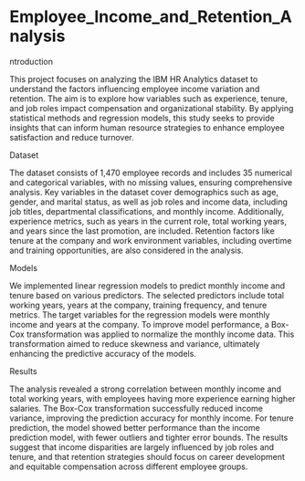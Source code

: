 # Employee_Income_and_Retention_Analysis
ntroduction

This project focuses on analyzing the IBM HR Analytics dataset to understand the factors influencing employee income variation and retention. The aim is to explore how variables such as experience, tenure, and job roles impact compensation and organizational stability. By applying statistical methods and regression models, this study seeks to provide insights that can inform human resource strategies to enhance employee satisfaction and reduce turnover.

Dataset

The dataset consists of 1,470 employee records and includes 35 numerical and categorical variables, with no missing values, ensuring comprehensive analysis. Key variables in the dataset cover demographics such as age, gender, and marital status, as well as job roles and income data, including job titles, departmental classifications, and monthly income. Additionally, experience metrics, such as years in the current role, total working years, and years since the last promotion, are included. Retention factors like tenure at the company and work environment variables, including overtime and training opportunities, are also considered in the analysis.

Models

We implemented linear regression models to predict monthly income and tenure based on various predictors. The selected predictors include total working years, years at the company, training frequency, and tenure metrics. The target variables for the regression models were monthly income and years at the company. To improve model performance, a Box-Cox transformation was applied to normalize the monthly income data. This transformation aimed to reduce skewness and variance, ultimately enhancing the predictive accuracy of the models.

Results

The analysis revealed a strong correlation between monthly income and total working years, with employees having more experience earning higher salaries. The Box-Cox transformation successfully reduced income variance, improving the prediction accuracy for monthly income. For tenure prediction, the model showed better performance than the income prediction model, with fewer outliers and tighter error bounds. The results suggest that income disparities are largely influenced by job roles and tenure, and that retention strategies should focus on career development and equitable compensation across different employee groups.
